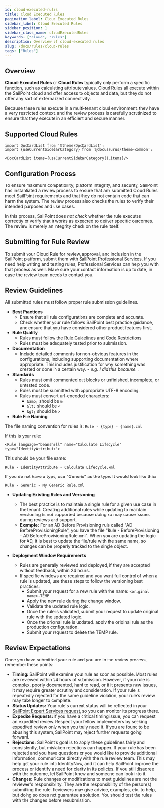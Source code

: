 ```yaml
---
id: cloud-executed-rules
title: Cloud Executed Rules
pagination_label: Cloud Executed Rules
sidebar_label: Cloud Executed Rules
sidebar_position: 1
sidebar_class_name: cloudExecutedRules
keywords: ["cloud", "rules"]
description: Overview of cloud-executed rules
slug: /docs/rules/cloud-rules
tags: ["Rules"]
---
```


## Overview

**Cloud-Executed Rules** or **Cloud Rules** typically only perform a
specific function, such as calculating attribute values.
Cloud Rules all execute within the SailPoint cloud and offer access to
objects and data, but they do not offer any sort of externalized
connectivity.

Because these rules execute in a multi-tenant cloud environment, they have a very
restricted context, and the review process is carefully scrutinized to ensure
that they execute in an efficient and secure manner.

## Supported Cloud Rules

```mdx-code-block
import DocCardList from '@theme/DocCardList';
import {useCurrentSidebarCategory} from '@docusaurus/theme-common';

<DocCardList items={useCurrentSidebarCategory().items}/>
```

## Configuration Process

To ensure maximum compatibility, platform integrity, and security, SailPoint has
instantiated a review process to ensure that any submitted Cloud Rules meet SailPoint
requirements and that they do not contain code that can harm the system.
The review process also checks the rules to verify their intended purposes and use cases.

In this process, SailPoint does _not check_ whether the rule executes correctly
or verify that it works as expected to deliver specific outcomes. The review is merely
an integrity check on the rule itself.

## Submitting for Rule Review

To submit your Cloud Rule for review, approval, and inclusion in the
SailPoint platform, submit them with
[SailPoint Professional Services](https://www.sailpoint.com/services/professional/).
If you need help writing and testing rules, Professional Services can help you with
that process as well. Make sure your contact information is up to date,
in case the review team needs to contact you.

## Review Guidelines

All submitted rules must follow proper rule submission guidelines.

- **Best Practices**
  - Ensure that all rule configurations are complete and accurate.
  - Check whether your rule follows SailPoint best practice guidance, and ensure that you have
    considered other product features first.
- **Rule Quality**
  - Rules must follow the [Rule Guidelines](../index.md#rule-guidelines)
    and [Code Restrictions](../index.md#rule-code-restrictions)
  - Rules must be adequately tested prior to submission.
- **Documentation**
  - Include detailed comments for non-obvious features in the configurations,
    including supporting documentation where appropriate. This includes
    justification for why something was created or done in a certain way. -
    _e.g. I did this because..._
- **Standards**
  - Rules must omit commented out blocks or unfinished, incomplete, or untested
    code.
  - Rules must be submitted with appropriate UTF-8 encoding.
  - Rules must convert url-encoded characters:
    - `&amp;` should be `&`
    - `&lt;` should be `<`
    - `&gt;` should be `>`
- **Rule File Naming**

The file naming convention for rules is: `Rule - {type} - {name}.xml`

If this is your rule:

`<Rule language="beanshell" name="Calculate Lifecycle" type="IdentityAttribute">`

This should be your file name:

`Rule - IdentityAttribute - Calculate Lifecycle.xml`

If you do not have a type, use "Generic" as the type. It would look
like this:

`Rule - Generic - My Generic Rule.xml`

- **Updating Existing Rules and Versioning**

  - The best practice is to maintain a single rule for a given use case in the
    tenant. Creating additional rules while updating to maintain versioning is
    not supported because doing so may cause issues during reviews and support.
  - **Example:** For an AD Before Provisioning rule called "AD
    BeforeProvisioningRule", you have the file "Rule - BeforeProvisioning -
    AD BeforeProvisioningRule.xml". When you are updating the logic for AD, it is best
    to update the file/rule with the same name, so changes can be properly
    tracked to the single object.

- **Deployment Window Requirements**
  - Rules are generally reviewed and deployed, if they are accepted
    without feedback, within 24 hours.
  - If specific windows are required and you want full control of when a rule
    is updated, use these steps to follow the versioning best practices:
    - Submit your request for a new rule with the name: `<original name>-TEMP`
    - Apply the new rule during the change window.
    - Validate the updated rule logic.
    - Once the rule is validated, submit your request to update original rule with the updated logic.
    - Once the original rule is updated, apply the original rule as the production
      configuration.
    - Submit your request to delete the TEMP rule.

## Review Expectations

Once you have submitted your rule and you are in the review process, remember these points:

- **Timing:** SailPoint will examine your rule as soon as possible. Most rules are
  reviewed within 24 hours of submission. However, if your rule is complex,
  poorly documented, hard to read, or if it presents new issues, it may require
  greater scrutiny and consideration. If your rule is repeatedly rejected for
  the same guideline violation, your rule's review may take longer to complete.
- **Status Updates:** Your rule's current status will be reflected in your
  [SailPoint Expert Services request](https://www.sailpoint.com/services/professional/#contact-form),
  so you can monitor its progress there.
- **Expedite Requests:** If you have a critical timing issue, you can request an
  expedited review. Respect your fellow implementers by seeking expedited
  review only when you truly need it. If you are found to be abusing this system, SailPoint
  may reject further requests going forward.
- **Rejections:** SailPoint's goal is to apply these guidelines fairly and consistently,
  but mistaken rejections can happen. If your rule has been rejected and you have questions or you
  would like to provide additional information, communicate directly with
  the rule review team. This may help get your rule into IdentityNow, and it can
  help SailPoint improve the process or identify a need for clarity in its policies. If
  you still disagree with the outcome, let SailPoint know and someone can look into it.
- **Changes:** Rule changes or modifications to meet guidelines are not the reviewer's
  responsibility. They are the responsibility of the person(s) submitting the rule.
  Reviewers may give advice, examples, etc. to
  help, but doing so does not guarantee a solution. You should test the rules with the changes
  before resubmission.

```

```
